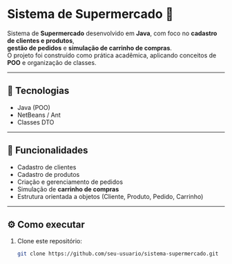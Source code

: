 # Sistema de Supermercado 🛒

Sistema de **Supermercado** desenvolvido em **Java**, com foco no **cadastro de clientes e produtos**,  
**gestão de pedidos** e **simulação de carrinho de compras**.  
O projeto foi construído como prática acadêmica, aplicando conceitos de **POO** e organização de classes.

---

## 🚀 Tecnologias
- Java (POO)
- NetBeans / Ant
- Classes DTO

---

## 📌 Funcionalidades
- Cadastro de clientes  
- Cadastro de produtos  
- Criação e gerenciamento de pedidos  
- Simulação de **carrinho de compras**  
- Estrutura orientada a objetos (Cliente, Produto, Pedido, Carrinho)  

---

## ⚙️ Como executar
1. Clone este repositório:
   ```bash
   git clone https://github.com/seu-usuario/sistema-supermercado.git

